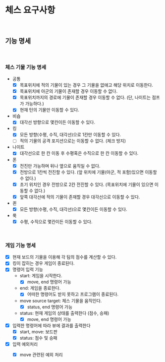 # 체스 요구사항

<br>

## 기능 명세

<br>

### 체스 기물 기능 명세
- 공통
    - [x] 목표위치에 적의 기물이 있는 경우 그 기물을 없애고 해당 위치로 이동한다.
    - [x] 목표위치에 아군의 기물이 존재할 경우 이동할 수 없다.
    - [x] 목표위치까지의 경로에 기물이 존재할 경우 이동할 수 없다. (단, 나이트는 점프가 가능하다.)
    - [x] 현재 턴의 기물만 이동할 수 있다.
- 비숍
    - [x] 대각선 방향으로 몇칸이든 이동할 수 있다.
- 킹
    - [x] 모든 방향(수평, 수직, 대각선)으로 1칸만 이동할 수 있다.
    - [ ] 적의 기물의 공격 포지션으로는 이동할 수 없다. (체크 방지)
- 나이트
    - [x] 대각선으로 한 칸 이동 후 수평혹은 수직으로 한 칸 이동할 수 있다.
- 폰
    - [x] 전진만 가능하며 뒤나 옆으로 움직일 수 없다.
    - [x] 전방으로 1칸씩 전진할 수 있다. (앞 위치에 기물(아군, 적 포함)있으면 이동할 수 없다.)
    - [x] 초기 위치인 경우 전방으로 2칸 전진할 수 있다. (목표위치에 기물이 있으면 이동할 수 없다.)
    - [x] 앞쪽 대각선에 적의 기물이 존재할 경우 대각선으로 이동할 수 있다.
- 퀸
    - [x] 모든 방향(수평, 수직, 대각선)으로 몇칸이든 이동할 수 있다.
- 룩
    - [x] 수평, 수직으로 몇칸이든 이동할 수 있다.
    
<br>

### 게임 기능 명세
- [x] 현재 보드의 기물을 이용해 각 팀의 점수를 계산할 수 있다. 
- [x] 킹이 잡히는 경우 게임이 종료된다.
- [x] 명령어 입력 기능
  - start: 게임을 시작한다.
    - [x] move, end 명령어 가능
  - end: 게임을 종료한다.
    - [x] 어떠한 명령어도 받지 못하고 프로그램이 종료된다.
  - move source target: 체스 기물을 움직인다.
    - [x] status, end 명령어 가능
  - status: 현재 게임의 상태를 출력한다 (점수, 승패)
    - [x] move, end 명령어 가능
- [x] 입력한 명령어에 따라 뷰에 결과를 출력한다
  - [x] start, move: 보드판
  - [x] status: 점수 및 승패
- [x] 입력 예외처리
  - [x] move 관련된 예외 처리

